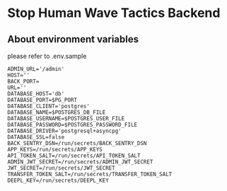 # Stop Human Wave Tactics Backend

## About environment variables

please refer to .env.sample

```env
ADMIN_URL='/admin'
HOST=''
BACK_PORT=
URL=''
DATABASE_HOST='db'
DATABASE_PORT=$PG_PORT
DATABASE_CLIENT='postgres'
DATABASE_NAME=$POSTGRES_DB_FILE
DATABASE_USERNAME=$POSTGRES_USER_FILE
DATABASE_PASSWORD=$POSTGRES_PASSWORD_FILE
DATABASE_DRIVER='postgresql+asyncpg'
DATABASE_SSL=false
BACK_SENTRY_DSN=/run/secrets/BACK_SENTRY_DSN
APP_KEYS=/run/secrets/APP_KEYS
API_TOKEN_SALT=/run/secrets/API_TOKEN_SALT
ADMIN_JWT_SECRET=/run/secrets/ADMIN_JWT_SECRET
JWT_SECRET=/run/secrets/JWT_SECRET
TRANSFER_TOKEN_SALT=/run/secrets/TRANSFER_TOKEN_SALT
DEEPL_KEY=/run/secrets/DEEPL_KEY
```
